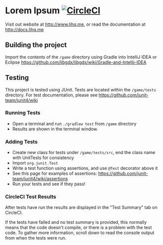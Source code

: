 # Lorem Ipsum [![CircleCI](https://circleci.com/gh/Brookke/Lorem-Ipsum.svg?style=svg)](https://circleci.com/gh/Brookke/Lorem-Ipsum)
Visit out website at http://www.lihq.me, or read the documentation at http://docs.lihq.me

## Building the project
Import the contents of the `/game` directory using Gradle into IntelliJ IDEA or Eclipse
https://github.com/libgdx/libgdx/wiki/Gradle-and-Intellij-IDEA

## Testing
This project is tested using JUnit. Tests are located within the `/game/tests` directory. For test documentation, please see https://github.com/junit-team/junit4/wiki

### Running Tests
- Open a terminal and run `./gradlew test` from `/game` directory
- Results are shown in the terminal window.

### Adding Tests
- Create new class for tests under `/game/tests/src`, end the class name with UnitTests for consistency
- Import `org.junit.Test`
- Write a test function using assertions, and use `@Test` decorator above it
- See this page for examples of assertions: https://github.com/junit-team/junit4/wiki/assertions
- Run your tests and see if they pass!

### CircleCI Test Results
After tests have run the results are displayed in the "Test Summary" tab on CircleCI.

If the tests have failed and no test summary is provided, this normally means that the code doesn't compile, or there is a problem with the test code. To gather more information, scroll down to read the console output from when the tests were run.
